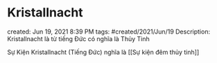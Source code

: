 # Kristallnacht

created: Jun 19, 2021 8:39 PM
tags: #created/2021/Jun/19
Description: Kristallnacht là từ tiếng Đức có nghĩa là Thủy Tinh

Sự Kiện Kristallnacht (Tiếng Đức) nghĩa là [[Sự kiện đêm thủy tinh]]
